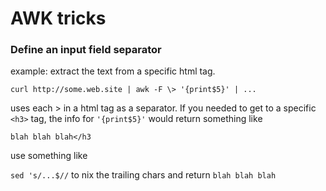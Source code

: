 # AWK tricks

### Define an input field separator

example: extract the text from a specific html tag.

`curl http://some.web.site | awk -F \> '{print$5}' | ...`

uses each > in a html tag as a separator. If you needed to get to a specific `<h3>` tag, the info for `'{print$5}'` would return something like

`blah blah blah</h3`

use something like

`sed 's/...$//` to nix the trailing chars and return `blah blah blah`
